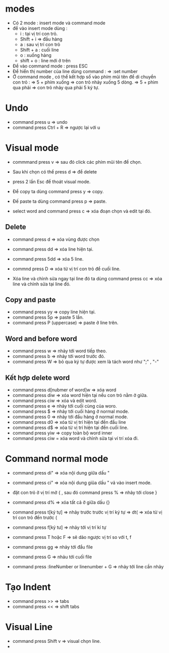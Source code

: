 # modes
- Có 2 mode : insert mode và command mode
- để vào insert mode dùng :
  + i : tại vị trí con trỏ. 
  + Shift + i => đầu hàng
  + a : sau vị trí con trỏ
  + Shift + a : cuối line
  + o : xuống hàng
  + shift + o : line mới ở trên
- Để vào command mode : press ESC 
- Để hiển thị number của line dùng command : => :set number
- Ở command mode , có thể kết hợp số vào phím mũi tên để di chuyển con trỏ : => 5 + phím xuống => con trỏ nhảy xuống 5 dòng. => 5 + phìm qua phải => con trỏ nhảy qua phải 5 ký tự.

# Undo 
- command press u => undo
- command press Ctrl + R => ngược lại với u

# Visual mode
- commmand press v => sau đó click các phím mũi tên để chọn.
- Sau khi chọn có thể press d => để delete
- press 2 lần Esc để thoát visual mode.


- Để copy ta dùng command press y => copy.
- Đế paste ta dùng command press p => paste.
- select word and command press c => xóa đoạn chọn và edit tại đó.

## Delete
- command press d => xóa vùng được chọn
- command press dd => xóa line hiện tại.
- command press 5dd => xóa 5 line.
- commnd press D => xóa từ vị trí con trỏ để cuối line.

- Xóa line và chỉnh sửa ngay tại line đó ta dùng command press cc => xóa line và chỉnh sửa tại line đó.

## Copy and paste
- command press yy => copy line hiện tại.
- command press 5p => paste 5 lần.
- command press P (uppercase) => paste ở line trên.

## Word and before word
- command press w => nhảy tới word tiếp theo.
- command press b => nhảy tới word trước đó.
- command press W => bỏ qua ký tự được xem là tách word như ";" , "-"

## Kết hợp delete word
- command press d[nubmer of word]w => xóa word
- command press diw => xóa word hiện tại nếu con trỏ nằm ở giữa.
- command press ciw => xóa và edit word.
- command press e => nhảy tới cuối cùng của woro.
- command press $ => nhảy tới cuối hàng ở normal mode.
- command press 0 => nhảy tới đẩu hàng ở normal mode.
- command press d0 => xóa từ vị trí hiện tại đền đẩu line
- command press d$ => xóa từ vị trí hiện tại đền cuối line.
- command press yiw => copy toàn bộ word inner
- command press ciw = xóa word và chỉnh sửa tại ví trí xóa đi.

# Command normal mode
- command press di" => xóa nội dung giữa dấu "
- command press ci" => xóa nội dung giũa dấu " vả vào insert mode.
- đặt con trỏ ở vị trí mở { , sau đó command press % => nhảy tới close }
- command press d% => xóa tất cả ở giữa dấu {}
- command press t[ký tự] => nhảy trước trước vị trí ký tự  => dt( => xóa từ vị trí con trỏ đến trước (
- command press f[ký tư] => nhảy tới vị trí kí tự
- command press T hoặc F => sẽ dảo ngược vị trí so với t, f

- command press gg => nhảy tới đẩu file
- command press G => nhảu tới cuối file
- command press :lineNumber or linenumber + G => nhảy tới line cần nhảy

# Tạo Indent
- command press >> => tabs
- command press << => shift tabs

# Visual Line
- command press Shift v => visual chọn line.
- 
